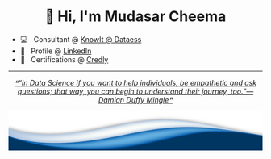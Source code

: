 <h1 align="center">👋 Hi, I'm Mudasar Cheema</h1>


- 💻 &nbsp; Consultant @ <a href="https://www.knowit.no/">KnowIt @ Dataess</a>
- 👨 &nbsp; Profile @ <a href="https://www.linkedin.com/in/mudasar-ahmad/">LinkedIn</a>
- 📃 &nbsp; Certifications @ <a href="https://www.credly.com/users/mudasar-ahmad-cheema.4412309d/badges">Credly</a>


---


 <p align="center">
<a href='https://github.com/marketplace/actions/quote-readme'>
<!--STARTS_HERE_QUOTE_README-->
<i>❝“In Data Science if you want to help individuals, be empathetic and ask questions; that way, you can begin to understand their journey, too.”— Damian Duffy Mingle❞</i>
<!--ENDS_HERE_QUOTE_README-->
</a>
 </p>

 <img src="https://raw.githubusercontent.com/mudasar187/mudasar187/master/wave.png">
